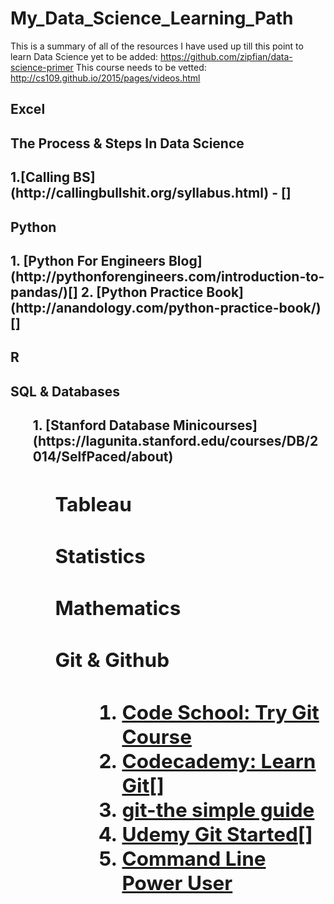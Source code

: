 # My_Data_Science_Learning_Path
This is a summary of all of the resources I have used up till this point to learn Data Science 
yet to be added: https://github.com/zipfian/data-science-primer
This course needs to be vetted: http://cs109.github.io/2015/pages/videos.html

<h2>Excel<h2> 

<h2> The Process & Steps In Data Science <h2>
1.[Calling BS](http://callingbullshit.org/syllabus.html) - []

<h2>Python<h2>
1. [Python For Engineers Blog](http://pythonforengineers.com/introduction-to-pandas/)[]
2. [Python Practice Book](http://anandology.com/python-practice-book/)[]

<h2>R<h2> 

<h2>SQL & Databases <h2>
   <ol>
   1. [Stanford Database Minicourses](https://lagunita.stanford.edu/courses/DB/2014/SelfPaced/about)

   <ol>
<h2>Tableau<h2> 


<h2>Statistics<h2> 

<h2>Mathematics<h2>

<h2>Git & Github <h2>
   <ol>
   
   1. [Code School: Try Git Course](https://www.codeschool.com/courses/try-git) 
   2. [Codecademy: Learn Git](https://www.codecademy.com/learn/all)[]
   3. [git-the simple guide](http://rogerdudler.github.io/git-guide/)
   4. [Udemy Git Started](https://www.udemy.com/git-started-with-github/learn/v4/content)[]
   5. [Command Line Power User](https://commandlinepoweruser.com/) 
   
   <ol>
   

